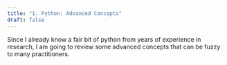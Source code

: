 ```yaml
---
title: "1. Python: Advanced Concepts"
draft: false
---
```


Since I already know a fair bit of python from years of experience in research, I am going to review some advanced concepts that can be fuzzy to many practitioners.